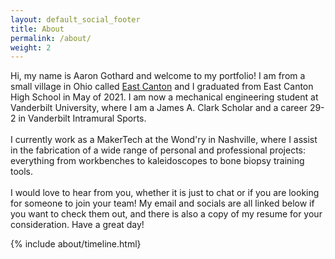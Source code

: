```yaml
---
layout: default_social_footer
title: About
permalink: /about/
weight: 2
---
```

 <p>
 Hi, my name is Aaron Gothard and welcome to my portfolio! I am from a small village in Ohio called <a href="https://en.wikipedia.org/wiki/East_Canton,_Ohio">East Canton</a> and I graduated from East Canton High School in May of 2021. I am now a mechanical engineering student at Vanderbilt University, where I am a James A. Clark Scholar and a career 29-2 in Vanderbilt Intramural Sports.
<br><br>
 I currently work as a MakerTech at the Wond'ry in Nashville, where I assist in the fabrication of a wide range of personal and professional projects: everything from workbenches to kaleidoscopes to bone biopsy training tools.
<br><br>
I would love to hear from you, whether it is just to chat or if you are looking for someone to join your team! My email and socials are all linked below if you want to check them out, and there is also a copy of my resume for your consideration. Have a great day!
</p>

{% include about/timeline.html}


<!-- <div class="row">
{% include about/timeline.html %}
</div> -->


